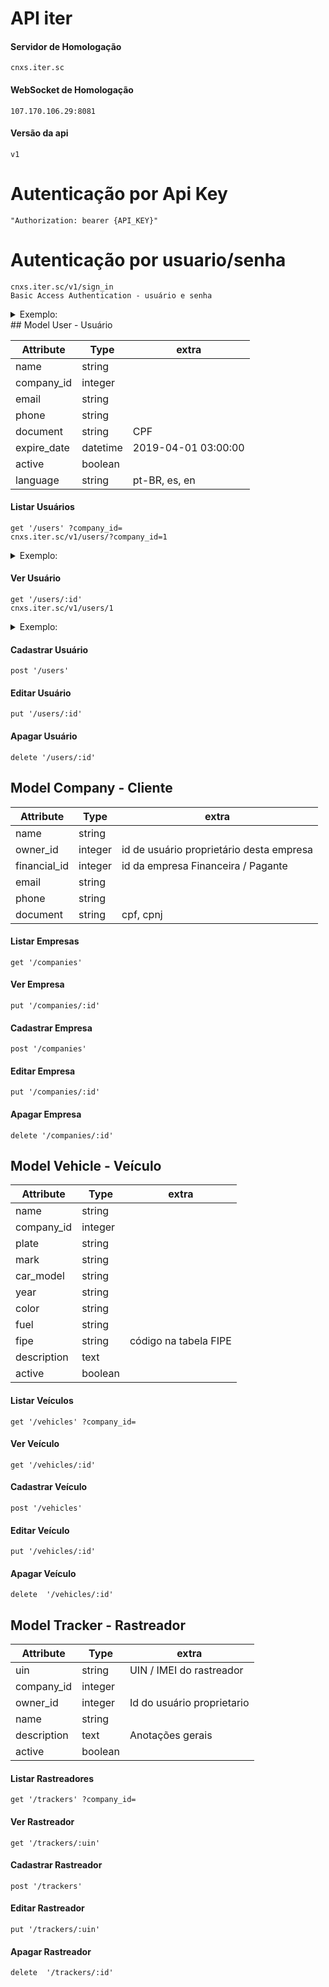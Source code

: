 # API iter
  #### Servidor de Homologação
    cnxs.iter.sc

  #### WebSocket de Homologação
    107.170.106.29:8081
    
  #### Versão da api
    v1

# Autenticação por Api Key
    "Authorization: bearer {API_KEY}" 

# Autenticação por usuario/senha
    cnxs.iter.sc/v1/sign_in
    Basic Access Authentication - usuário e senha
<details>
<summary>Exemplo:</summary>

```json
{
  "token": "MqLgkaAX3YD2KB22W8ZK",
  "realtime_channel_name": "3f500ca078d5799617e5e7c40a4fed38c41f270c118d1aa218c8c2eea5e900a2",
  "user": {
    "id": 1,
    "name": "John Doe",
    "company_id": 1,
    "avatar": "http://res.cloudinary.com/iter-telemetria/image/upload/avatar.png"
  },
  "access_profile": {
    "block_vehicles": true,
    "lock_trunk": true,
    "monitoring": true,
    "taxi": false
  }
}
```
</details>
## Model User - Usuário

| Attribute |Type | extra |
| ------ | ------ | ------ |
| name | string | |
| company_id | integer | |
| email | string | |
| phone  | string | |
| document  | string | CPF |
| expire_date | datetime | 2019-04-01 03:00:00 |
| active | boolean | |
| language | string | pt-BR, es, en |

#### Listar Usuários
    get '/users' ?company_id=
    cnxs.iter.sc/v1/users/?company_id=1

<details>
<summary>Exemplo:</summary>

```json

[
  {
    "id": 1,
    "company": 1,
    "name": "John Doe",
    "document": 87691457847,
    "email": "johndoe@example.com",
    "phone": "(048) 99161-8434",
    "expire": "2019-01-01T00:00:00.000Z",
    "language": "pt-BR"
  },
  {
    "id": 2,
    "company": 1,
    "name": "Jane Doe",
    "document": 16087637737,
    "email": "janedoe@example.com",
    "phone": "(048) 99616-9642",
    "expire": "2020-01-19T02:00:00.000Z",
    "language": "pt-BR"
  }
]
```
</details>

#### Ver Usuário
    get '/users/:id'
    cnxs.iter.sc/v1/users/1
<details>
<summary>Exemplo:</summary>

```json
{
    "user": {
        "id": 1,
        "name": "John Doe",
        "document": 87691457847,
        "contact": {
          "phone": "(048) 99161-8434",
          "email": "johndoe@example.com"
        },
        "address": {
          "zipcode": 88015203,
          "street": "R. Menino Deus",
          "number": 173,
          "district": "Centro",
          "city": "Florianópolis",
          "state": "Santa Catarina",
          "complement": ""
        },
        "expire": "2019-01-01T00:00:00.000Z",
        "active": true
    }
}
```
</details>

#### Cadastrar Usuário
    post '/users'

#### Editar Usuário
    put '/users/:id'
#### Apagar Usuário
    delete '/users/:id' 

## Model Company - Cliente
| Attribute |Type | extra |
| ------ | ------ | ------ |
| name | string | |
| owner_id | integer | id de usuário proprietário desta empresa  |
| financial_id | integer | id da empresa Financeira / Pagante |
| email | string | |
| phone  | string | |
| document  | string | cpf, cpnj |

#### Listar Empresas
    get '/companies'
#### Ver Empresa
    put '/companies/:id'
#### Cadastrar Empresa
    post '/companies'
#### Editar Empresa
    put '/companies/:id'
#### Apagar Empresa
    delete '/companies/:id' 

## Model Vehicle - Veículo
| Attribute |Type | extra |
| ------ | ------ | ------ |
| name | string | |
| company_id | integer |   |
| plate | string |  |
| mark  | string | |
| car_model  | string |  |
| year | string | |
| color | string | |
| fuel | string | |
| fipe | string | código na tabela FIPE  |
| description | text | |
| active | boolean | |

#### Listar Veículos
    get '/vehicles' ?company_id=
#### Ver Veículo
    get '/vehicles/:id'
#### Cadastrar Veículo
    post '/vehicles'
#### Editar Veículo
    put '/vehicles/:id'
#### Apagar Veículo 
    delete  '/vehicles/:id'

## Model Tracker - Rastreador
| Attribute |Type | extra |
| ------ | ------ | ------ |
| uin | string | UIN / IMEI do rastreador |
| company_id | integer |   |
| owner_id | integer | Id do usuário proprietario  |
| name | string |  |
| description | text | Anotações gerais |
| active | boolean | |

#### Listar Rastreadores
    get '/trackers' ?company_id=
#### Ver Rastreador
    get '/trackers/:uin'
#### Cadastrar Rastreador
    post '/trackers'
#### Editar Rastreador
    put '/trackers/:uin'
#### Apagar Rastreador 
    delete  '/trackers/:id'

